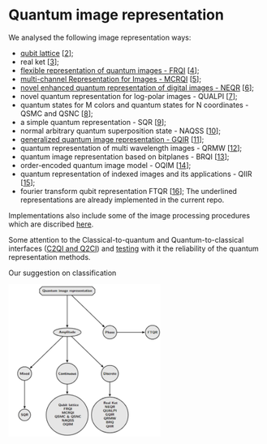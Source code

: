 # Quantum image representation

We analysed the following image representation ways: 
- <ins>qubit lattice</ins> [[2](https://www.researchgate.net/publication/253158806_Storing_Processing_and_Retrieving_an_Image_using_Quantum_Mechanics)];
- real ket [[3](https://arxiv.org/pdf/quant-ph/0510031)];
- <ins>flexible representation of quantum images - FRQI</ins> [[4](https://link.springer.com/content/pdf/10.1007/s11128-010-0177-y.pdf)];
- <ins>multi-channel Representation for Images - MCRQI</ins> [[5](https://ieeexplore.ieee.org/iel5/6045290/6051687/06051718.pdf)];
- <ins>novel enhanced quantum representation of digital images - NEQR</ins> [[6](https://link.springer.com/article/10.1007/s11128-013-0567-z)];
- novel quantum representation for log-polar images - QUALPI [[7](https://link.springer.com/article/10.1007/s11128-013-0587-8)];
- quantum states for M colors and quantum states for N coordinates - QSMC
and QSNC [[8](https://link.springer.com/article/10.1007/s11128-012-0521-5)];
- a simple quantum representation - SQR [[9](https://link.springer.com/article/10.1007/s11128-014-0733-y)];
- normal arbitrary quantum superposition state - NAQSS [[10](https://link.springer.com/article/10.1007/s11128-013-0705-7)];
- <ins>generalized quantum image representation - GQIR</ins> [[11](https://link.springer.com/article/10.1007/s11128-015-1099-5)];
- quantum representation of multi wavelength images - QRMW [[12](https://journals.tubitak.gov.tr/elektrik/issues/elk-18-26-2/elk-26-2-12-1705-396.pdf)];
- </ins>quantum image representation based on bitplanes - BRQI</ins> [[13](https://ieeexplore.ieee.org/iel7/6287639/6514899/08470069.pdf)];
- order-encoded quantum image model - OQIM [[14](https://link.springer.com/article/10.1007/s11128-019-2463-7)];
- quantum representation of indexed images and its applications - QIIR [[15](https://link.springer.com/article/10.1007/s10773-019-04331-0)];
- fourier transform qubit representation FTQR [[16](https://link.springer.com/article/10.1007/s11128-020-02643-3)];
The underlined representations are already implemented in the current repo.

Implementations also include some of the image processing procedures which are discribed [here](https://link.springer.com/content/pdf/10.1007/978-981-32-9331-1.pdf).

Some attention to the Classical-to-quantum and Quantum-to-classical interfaces ([C2QI and Q2CI](https://link.springer.com/article/10.1007/s11128-014-0881-0))
and [testing](https://link.springer.com/article/10.1007/s11128-016-1457-y) with it the reliability of the quantum representation methods.

Our suggestion on classification

<img src="https://github.com/UralmashFox/QPI/blob/main/QIP/classification.PNG" width="300" height="300" />